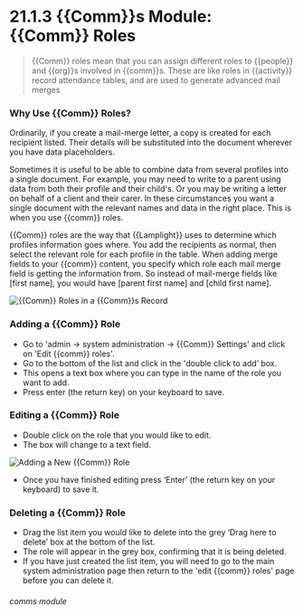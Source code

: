 # 21.1.3 {{Comm}}s Module: {{Comm}} Roles

> {{Comm}} roles mean that you can assign different roles to {{people}} and {{org}}s involved in {{comm}}s. These are like roles in {{activity}} record attendance tables, and are used to generate advanced mail merges

### Why Use {{Comm}} Roles?

Ordinarily, if you create a mail-merge letter, a copy is created for each recipient listed. Their details will be substituted into the document wherever you have data placeholders.

Sometimes it is useful to be able to combine data from several profiles into a single document. For example, you may need to write to a parent using data from both their profile and their child's. Or you may be writing a letter on behalf of a client and their carer. In these circumstances you want a single document with the relevant names and data in the right place. This is when you use {{comm}} roles.  

{{Comm}} roles are the way that {{Lamplight}} uses to determine which profiles information goes where. You add the recipients as normal, then select the relevant role for each profile in the table. When adding merge fields to your {{comm}} content, you specify which role each mail merge field is getting the information from. So instead of mail-merge fields like [first name], you would have [parent first name] and [child first name].


![{{Comm}} Roles in a {{Comm}}s Record](21.1.3a.png)

### Adding a {{Comm}} Role

- Go to 'admin -> system administration -> {{Comm}} Settings' and click on 'Edit {{comm}} roles'.
- Go to the bottom of the list and click in the 'double click to add’ box. 
- This opens a text box where you can type in the name of the role you want to add. 
- Press enter (the return key) on your keyboard to save. 

### Editing a {{Comm}} Role

- Double click on the role that you would like to edit.
- The box will change to a text field. 

![Adding a New {{Comm}} Role](21.1.3b.png)

- Once you have finished editing press ‘Enter’ (the return key on your keyboard) to save it.

### Deleting a {{Comm}} Role

- Drag the list item you would like to delete into the grey ‘Drag here to delete’ box at the bottom of the list. 
- The role will appear in the grey box, confirming that it is being deleted.
- If you have just created the list item, you will need to go to the main system administration page then return to the 'edit {{comm}} roles' page before you can delete it. 


###### comms module
